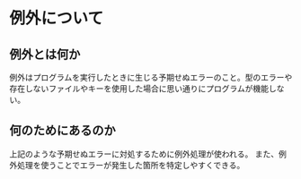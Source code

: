 # 例外について

## 例外とは何か
例外はプログラムを実行したときに生じる予期せぬエラーのこと。型のエラーや存在しないファイルやキーを使用した場合に思い通りにプログラムが機能しない。
## 何のためにあるのか
上記のような予期せぬエラーに対処するために例外処理が使われる。
また、例外処理を使うことでエラーが発生した箇所を特定しやすくできる。
